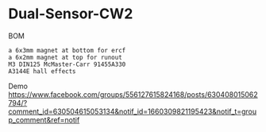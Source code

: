 # Dual-Sensor-CW2

BOM
```
a 6x3mm magnet at bottom for ercf
a 6x2mm magnet at top for runout
M3 DIN125 McMaster-Carr 91455A330
A3144E hall effects
```

Demo
<br>
https://www.facebook.com/groups/556127615824168/posts/630408015062794/?comment_id=630504615053134&notif_id=1660309821195423&notif_t=group_comment&ref=notif

